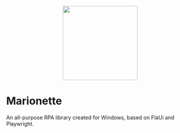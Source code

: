 <p align="center">
  <img width="200" height="200" src="https://cdn-icons-png.flaticon.com/512/3473/3473718.png">
</p>

# Marionette
An all-purpose RPA library created for Windows, based on FlaUi and Playwright.
